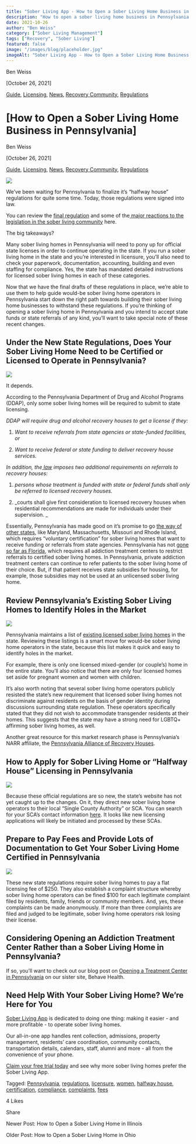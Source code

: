 ```yaml
---
title: "Sober Living App - How to Open a Sober Living Home Business in Pennsylvania"
description: "How to open a sober living home business in Pennsylvania (PA). Guide covers key steps, requirements & tips."
date: 2021-10-26
author: "Ben Weiss"
category: ["Sober Living Management"]
tags: ["Recovery", "Sober Living"]
featured: false
image: "/images/blog/placeholder.jpg"
imageAlt: "Sober Living App - How to Open a Sober Living Home Business in Pennsylvania"
---
```


Ben Weiss

[October 26, 2021]

[Guide](/sober-living-app-blog/category/Guide), [Licensing](/sober-living-app-blog/category/Licensing), [News](/sober-living-app-blog/category/News), [Recovery Community](/sober-living-app-blog/category/Recovery+Community), [Regulations](/sober-living-app-blog/category/Regulations)

#  [How to Open a Sober Living Home Business in Pennsylvania]

Ben Weiss

[October 26, 2021]

[Guide](/sober-living-app-blog/category/Guide), [Licensing](/sober-living-app-blog/category/Licensing), [News](/sober-living-app-blog/category/News), [Recovery Community](/sober-living-app-blog/category/Recovery+Community), [Regulations](/sober-living-app-blog/category/Regulations)

![](/images/blog/how-to-open-a-sober-living-home-business-in-pennsylvania/Screen_Shot_2021-10-21_at_3.42.23_PM.png)

We’ve been waiting for Pennsylvania to finalize it’s “halfway house” regulations for quite some time. Today, those regulations were signed into law. 

You can review the [final regulation](http://www.irrc.state.pa.us/docs/3294/AGENCY/3294FO.pdf) and some of the[ major reactions to the legislation in the sober living community](http://www.irrc.state.pa.us/regulations/fullList.cfm?ID=3305&typ=fpc) here. 

The big takeaways? 

Many sober living homes in Pennsylvania will need to pony up for official state licenses in order to continue operating in the state. If you run a sober living home in the state and you’re interested in licensure, you’ll also need to check your paperwork, documentation, accounting, building and even staffing for compliance. Yes, the state has mandated detailed instructions for licensed sober living homes in each of these categories. 

Now that we have the final drafts of these regulations in place, we’re able to use them to help guide would-be sober living home operators in Pennsylvania start down the right path towards building their sober living home businesses to withstand these regulations. If you’re thinking of opening a sober living home in Pennsylvania and you intend to accept state funds or state referrals of any kind, you’ll want to take special note of these recent changes.

## Under the New State Regulations, Does Your Sober Living Home Need to be Certified or Licensed to Operate in Pennsylvania? 

![](/images/blog/how-to-open-a-sober-living-home-business-in-pennsylvania/Screen_Shot_2021-10-21_at_3.44.49_PM.png)

It depends. 

According to the Pennsylvania Department of Drug and Alcohol Programs (DDAP), only some sober living homes will be required to submit to state licensing.

_DDAP will require drug and alcohol recovery houses to get a license if they:_

  1. _Want to receive referrals from state agencies or state-funded facilities, or_

  2.  _Want to receive federal or state funding to deliver recovery house services._

_In addition, the_[ _law_](https://www.legis.state.pa.us/cfdocs/legis/li/uconsCheck.cfm?yr=2017&sessInd=0&act=59) _imposes two additional requirements on referrals to recovery houses:_

  1. _persons whose treatment is funded with state or federal funds shall only be referred to licensed recovery houses._

  2. _courts shall give first consideration to licensed recovery houses when residential recommendations are made for individuals under their supervision.   _

Essentially, Pennsylvania has made good on it’s promise to go [the way of other states](../../8/17/understanding-national-regulations-on-sober-living-homes-in-the-united-states-part-2.html), like Maryland, Massachusetts, Missouri and Rhode Island, which requires “voluntary certification” for sober living homes that want to receive funding or referrals from state agencies. Pennsylvania has not [gone so far as Florida](../../8/3/understanding-national-regulations-on-sober-living-homes-in-the-united-states-part-1.html), which requires all addiction treatment centers to restrict referrals to certified sober living homes. In Pennsylvania, private addiction treatment centers can continue to refer patients to the sober living home of their choice. But, if that patient receives state subsidies for housing, for example, those subsidies may not be used at an unlicensed sober living home.  

## Review Pennsylvania’s Existing Sober Living Homes to Identify Holes in the Market

![](/images/blog/how-to-open-a-sober-living-home-business-in-pennsylvania/Screen_Shot_2021-10-21_at_3.39.56_PM.png)

Pennsylvania maintains a list of [existing licensed sober living homes](https://www.ddap.pa.gov/Documents/Agency%20Publications/Licensed%20Halfway%20Houses.pdf) in the state. Reviewing these listings is a smart move for would-be sober living home operators in the state, because this list makes it quick and easy to identify holes in the market. 

For example, there is only one licensed mixed-gender (or couple’s) home in the entire state. You’ll also notice that there are only four licensed homes set aside for pregnant women and women with children. 

It’s also worth noting that several sober living home operators publicly resisted the state’s new requirement that licensed sober living homes not discriminate against residents on the basis of gender identity during discussions surrounding state regulation. These operators specifically stated that they did not wish to accommodate transgender residents at their homes. This suggests that the state may have a strong need for LGBTQ+ affirming sober living homes, as well. 

Another great resource for this market research phase is Pennsylvania’s NARR affiliate, the [Pennsylvania Alliance of Recovery Houses](https://www.parronline.org). 

## How to Apply for Sober Living Home or “Halfway House” Licensing in Pennsylvania

![](/images/blog/how-to-open-a-sober-living-home-business-in-pennsylvania/Screen_Shot_2021-10-21_at_3.40.35_PM.png)

Because these official regulations are so new, the state’s website has not yet caught up to the changes. On it, they direct new sober living home operators to their local “Single County Authority” or SCA. You can search for your SCA’s contact information [here](https://www.ddap.pa.gov/Get%20Help%20Now/Pages/County-Drug-and-Alcohol-Offices.aspx). It looks like new licensing applications will likely be initiated and processed by these SCAs. 

## Prepare to Pay Fees and Provide Lots of Documentation to Get Your Sober Living Home Certified in Pennsylvania

![](/images/blog/how-to-open-a-sober-living-home-business-in-pennsylvania/Screen_Shot_2021-10-21_at_3.41.08_PM.png)

These new state regulations require sober living homes to pay a flat licensing fee of $250. They also establish a complaint structure whereby sober living home operators can be fined $100 for each legitimate complaint filed by residents, family, friends or community members. And, yes, these complaints can be made anonymously. If more than three complaints are filed and judged to be legitimate, sober living home operators risk losing their license. 

## Considering Opening an Addiction Treatment Center Rather than a Sober Living Home in Pennsylvania? 

If so, you’ll want to check out our blog post on [Opening a Treatment Center in Pennsylvania](https://behavehealth.com/blog/2021/10/19/how-to-open-an-addiction-treatment-center-in-pennsylvania) on our sister site, Behave Health. 

## Need Help With Your Sober Living Home? We’re Here for You

[Sober Living App](/) is dedicated to doing one thing: making it easier - and more profitable - to operate sober living homes. 

Our all-in-one app handles rent collection, admissions, property management, residents’ care coordination, community contacts, transportation details, calendars, staff, alumni and more - all from the convenience of your phone. 

[Claim your free trial today](https://behavehealth.com/get-started) and see why more sober living homes prefer the Sober Living App.

Tagged: [Pennsylvania](/sober-living-app-blog/tag/Pennsylvania), [regulations](/sober-living-app-blog/tag/regulations), [licensure](/sober-living-app-blog/tag/licensure), [women](https://soberlivingapp.com/sober-living-app-blog/tag/women), [halfway house](https://soberlivingapp.com/sober-living-app-blog/tag/halfway+house), [certification](/sober-living-app-blog/tag/certification), [compliance](/sober-living-app-blog/tag/compliance), [complaints](https://soberlivingapp.com/sober-living-app-blog/tag/complaints), [fees](/sober-living-app-blog/tag/fees)

4 Likes

Share

Newer Post: How to Open a Sober Living Home in Illinois

Older Post: How to Open a Sober Living Home in Ohio